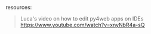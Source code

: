 

resources:

> Luca's video on how to edit py4web apps on IDEs
https://www.youtube.com/watch?v=xnyNbR4a-sQ